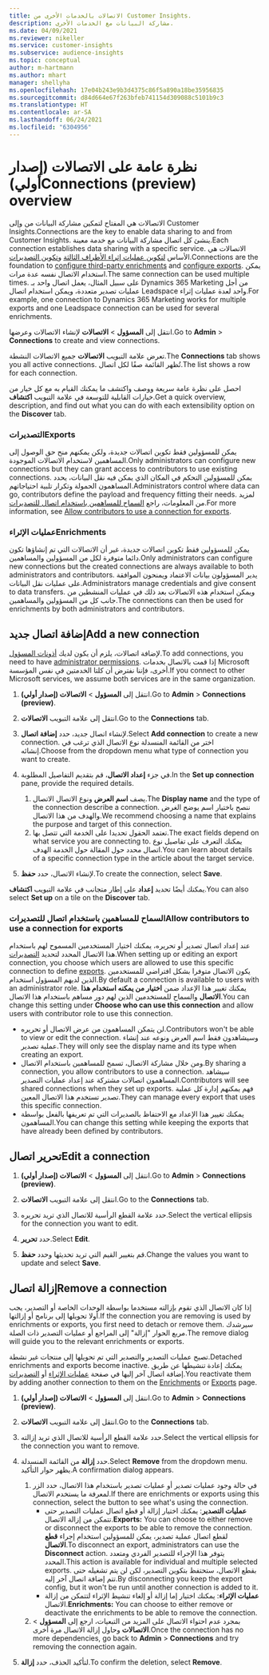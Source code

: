 ```yaml
---
title: الاتصالات بالخدمات الأخرى من Customer Insights.
description: مشاركة البيانات مع الخدمات الأخرى.
ms.date: 04/09/2021
ms.reviewer: nikeller
ms.service: customer-insights
ms.subservice: audience-insights
ms.topic: conceptual
author: m-hartmann
ms.author: mhart
manager: shellyha
ms.openlocfilehash: 17e04b243e9b3d4375c86f5a890a18be35956835
ms.sourcegitcommit: d84d664e67f263bfeb741154d309088c5101b9c3
ms.translationtype: HT
ms.contentlocale: ar-SA
ms.lasthandoff: 06/24/2021
ms.locfileid: "6304956"
---
```

# <a name="connections-preview-overview"></a><span data-ttu-id="aeec7-103">نظرة عامة على الاتصالات (إصدار أولي)</span><span class="sxs-lookup"><span data-stu-id="aeec7-103">Connections (preview) overview</span></span>

<span data-ttu-id="aeec7-104">الاتصالات هي المفتاح لتمكين مشاركة البيانات من وإلى Customer Insights.</span><span class="sxs-lookup"><span data-stu-id="aeec7-104">Connections are the key to enable data sharing to and from Customer Insights.</span></span> <span data-ttu-id="aeec7-105">ينشئ كل اتصال مشاركة البيانات مع خدمة معينة.</span><span class="sxs-lookup"><span data-stu-id="aeec7-105">Each connection establishes data sharing with a specific service.</span></span> <span data-ttu-id="aeec7-106">الاتصالات هي الأساس [لتكوين عمليات إثراء الأطراف الثالثة](enrichment-hub.md) و[تكوين التصديرات](export-destinations.md).</span><span class="sxs-lookup"><span data-stu-id="aeec7-106">Connections are the foundation to [configure third-party enrichments](enrichment-hub.md) and [configure exports](export-destinations.md).</span></span> <span data-ttu-id="aeec7-107">يمكن استخدام الاتصال نفسه عدة مرات.</span><span class="sxs-lookup"><span data-stu-id="aeec7-107">The same connection can be used multiple times.</span></span> <span data-ttu-id="aeec7-108">على سبيل المثال، يعمل اتصال واحد بـ Dynamics 365 Marketing من أجل عمليات تصدير متعددة، ويمكن استخدام اتصال Leadspace واحد لعدة عمليات إثراء.</span><span class="sxs-lookup"><span data-stu-id="aeec7-108">For example, one connection to Dynamics 365 Marketing works for multiple exports and one Leadspace connection can be used for several enrichments.</span></span>

<span data-ttu-id="aeec7-109">انتقل إلى **المسؤول** > **الاتصالات** لإنشاء الاتصالات وعرضها.</span><span class="sxs-lookup"><span data-stu-id="aeec7-109">Go to **Admin** > **Connections** to create and view connections.</span></span>

<span data-ttu-id="aeec7-110">تعرض علامة التبويب **الاتصالات** جميع الاتصالات النشطة.</span><span class="sxs-lookup"><span data-stu-id="aeec7-110">The **Connections** tab shows you all active connections.</span></span> <span data-ttu-id="aeec7-111">تُظهر القائمة صفًا لكل اتصال.</span><span class="sxs-lookup"><span data-stu-id="aeec7-111">The list shows a row for each connection.</span></span> 

<span data-ttu-id="aeec7-112">احصل على نظرة عامة سريعة ووصف واكتشف ما يمكنك القيام به مع كل خيار من خيارات القابلية للتوسعة في علامة التبويب **اكتشاف**.</span><span class="sxs-lookup"><span data-stu-id="aeec7-112">Get a quick overview, description, and find out what you can do with each extensibility option on the **Discover** tab.</span></span>

### <a name="exports"></a><span data-ttu-id="aeec7-113">التصديرات</span><span class="sxs-lookup"><span data-stu-id="aeec7-113">Exports</span></span>

<span data-ttu-id="aeec7-114">يمكن للمسؤولين فقط تكوين اتصالات جديدة، ولكن يمكنهم منح حق الوصول إلى المساهمين لاستخدام الاتصالات الموجودة.</span><span class="sxs-lookup"><span data-stu-id="aeec7-114">Only administrators can configure new connections but they can grant access to contributors to use existing connections.</span></span> <span data-ttu-id="aeec7-115">يمكن للمسؤولين التحكم في المكان الذي يمكن فيه نقل البيانات، يحدد المساهمون الحمولة وتكرار تلبية احتياجاتهم.</span><span class="sxs-lookup"><span data-stu-id="aeec7-115">Administrators control where data can go, contributors define the payload and frequency fitting their needs.</span></span> <span data-ttu-id="aeec7-116">لمزيد من المعلومات، راجع [السماح للمساهمين باستخدام اتصال للتصديرات](#allow-contributors-to-use-a-connection-for-exports).</span><span class="sxs-lookup"><span data-stu-id="aeec7-116">For more information, see [Allow contributors to use a connection for exports](#allow-contributors-to-use-a-connection-for-exports).</span></span>

### <a name="enrichments"></a><span data-ttu-id="aeec7-117">عمليات الإثراء</span><span class="sxs-lookup"><span data-stu-id="aeec7-117">Enrichments</span></span>

<span data-ttu-id="aeec7-118">يمكن للمسؤولين فقط تكوين اتصالات جديدة، غير أن الاتصالات التي تم إنشاؤها تكون دائما متوفرة لكل من المسؤولين والمساهمين.</span><span class="sxs-lookup"><span data-stu-id="aeec7-118">Only administrators can configure new connections but the created connections are always available to both administrators and contributors.</span></span> <span data-ttu-id="aeec7-119">يدير المسؤولون بيانات الاعتماد ويمنحون الموافقة على عمليات نقل البيانات.</span><span class="sxs-lookup"><span data-stu-id="aeec7-119">Administrators manage credentials and give consent to data transfers.</span></span> <span data-ttu-id="aeec7-120">ويمكن استخدام هذه الاتصالات بعد ذلك في عمليات المنشطين من جانب كل من المسؤولين والمساهمين.</span><span class="sxs-lookup"><span data-stu-id="aeec7-120">The connections can then be used for enrichments by both administrators and contributors.</span></span>

## <a name="add-a-new-connection"></a><span data-ttu-id="aeec7-121">إضافة اتصال جديد</span><span class="sxs-lookup"><span data-stu-id="aeec7-121">Add a new connection</span></span>

<span data-ttu-id="aeec7-122">لإضافة اتصالات، يلزم أن يكون لديك [أذونات المسؤول](permissions.md).</span><span class="sxs-lookup"><span data-stu-id="aeec7-122">To add connections, you need to have [administrator permissions](permissions.md).</span></span> <span data-ttu-id="aeec7-123">إذا قمت بالاتصال بخدمات Microsoft أخرى، فإننا نفترض أن كلتا الخدمتين في نفس المؤسسة.</span><span class="sxs-lookup"><span data-stu-id="aeec7-123">If you connect to other Microsoft services, we assume both services are in the same organization.</span></span>

1. <span data-ttu-id="aeec7-124">انتقل إلى **المسؤول** > **الاتصالات (إصدار أولي)**.</span><span class="sxs-lookup"><span data-stu-id="aeec7-124">Go to **Admin** > **Connections (preview)**.</span></span>

1. <span data-ttu-id="aeec7-125">انتقل إلى علامة التبويب **الاتصالات**.</span><span class="sxs-lookup"><span data-stu-id="aeec7-125">Go to the **Connections** tab.</span></span>

1. <span data-ttu-id="aeec7-126">لإنشاء اتصال جديد، حدد **إضافة اتصال**.</span><span class="sxs-lookup"><span data-stu-id="aeec7-126">Select **Add connection** to create a new connection.</span></span> <span data-ttu-id="aeec7-127">اختر من القائمة المنسدلة نوع الاتصال الذي ترغب في إنشائه.</span><span class="sxs-lookup"><span data-stu-id="aeec7-127">Choose from the dropdown menu what type of connection you want to create.</span></span>

1. <span data-ttu-id="aeec7-128">في جزء **إعداد الاتصال**، قم بتقديم التفاصيل المطلوبة.</span><span class="sxs-lookup"><span data-stu-id="aeec7-128">In the **Set up connection** pane, provide the required details.</span></span> 
   1. <span data-ttu-id="aeec7-129">يصف **اسم العرض** ونوع الاتصال الاتصال.</span><span class="sxs-lookup"><span data-stu-id="aeec7-129">The **Display name** and the type of the connection describe a connection.</span></span> <span data-ttu-id="aeec7-130">ننصح باختيار اسم يوضح الغرض والهدف من هذا الاتصال.</span><span class="sxs-lookup"><span data-stu-id="aeec7-130">We recommend choosing a name that explains the purpose and target of this connection.</span></span>
   1. <span data-ttu-id="aeec7-131">تعتمد الحقول تحديدا على الخدمة التي تتصل بها.</span><span class="sxs-lookup"><span data-stu-id="aeec7-131">The exact fields depend on what service you are connecting to.</span></span> <span data-ttu-id="aeec7-132">يمكنك التعرف على تفاصيل نوع اتصال محدد حول المقالة حول الخدمة الهدف.</span><span class="sxs-lookup"><span data-stu-id="aeec7-132">You can learn about details of a specific connection type in the article about the target service.</span></span>

1. <span data-ttu-id="aeec7-133">لإنشاء الاتصال، حدد **حفظ**.</span><span class="sxs-lookup"><span data-stu-id="aeec7-133">To create the connection, select **Save**.</span></span>

<span data-ttu-id="aeec7-134">يمكنك أيضًا تحديد **إعداد** على إطار متجانب في علامة التبويب **اكتشاف**.</span><span class="sxs-lookup"><span data-stu-id="aeec7-134">You can also select **Set up** on a tile on the **Discover** tab.</span></span>

### <a name="allow-contributors-to-use-a-connection-for-exports"></a><span data-ttu-id="aeec7-135">السماح للمساهمين باستخدام اتصال للتصديرات</span><span class="sxs-lookup"><span data-stu-id="aeec7-135">Allow contributors to use a connection for exports</span></span>

<span data-ttu-id="aeec7-136">عند إعداد اتصال تصدير أو تحريره، يمكنك اختيار المستخدمين المسموح لهم باستخدام هذا الاتصال المحدد لتحديد [التصديرات](export-destinations.md).</span><span class="sxs-lookup"><span data-stu-id="aeec7-136">When setting up or editing an export connection, you choose which users are allowed to use this specific connection to define [exports](export-destinations.md).</span></span> <span data-ttu-id="aeec7-137">يكون الاتصال متوفرا بشكل افتراضي للمستخدمين الذين لديهم المسؤول استخدام.</span><span class="sxs-lookup"><span data-stu-id="aeec7-137">By default a connection is available to users with an administrator role.</span></span> <span data-ttu-id="aeec7-138">يمكنك تغيير هذا الإعداد ضمن **اختيار من يمكنه استخدام هذا الاتصال** والسماح للمستخدمين الذين لهم دور مساهم باستخدام هذا الاتصال.</span><span class="sxs-lookup"><span data-stu-id="aeec7-138">You can change this setting under **Choose who can use this connection** and allow users with contributor role to use this connection.</span></span>

- <span data-ttu-id="aeec7-139">لن يتمكن المساهمون من عرض الاتصال أو تحريره.</span><span class="sxs-lookup"><span data-stu-id="aeec7-139">Contributors won't be able to view or edit the connection.</span></span> <span data-ttu-id="aeec7-140">وسيشاهدون فقط اسم العرض ونوعه عند إنشاء عملية تصدير.</span><span class="sxs-lookup"><span data-stu-id="aeec7-140">They will only see the display name and its type when creating an export.</span></span>
- <span data-ttu-id="aeec7-141">ومن خلال مشاركة الاتصال، تسمح للمساهمين باستخدام الاتصال.</span><span class="sxs-lookup"><span data-stu-id="aeec7-141">By sharing a connection, you allow contributors to use a connection.</span></span> <span data-ttu-id="aeec7-142">سيشاهد المساهمون اتصالات مشتركة عند إعداد عمليات التصدير.</span><span class="sxs-lookup"><span data-stu-id="aeec7-142">Contributors will see shared connections when they set up exports.</span></span> <span data-ttu-id="aeec7-143">فهم يمكنهم إدارة كل عملية تصدير تستخدم هذا الاتصال المعين.</span><span class="sxs-lookup"><span data-stu-id="aeec7-143">They can manage every export that uses this specific connection.</span></span>
- <span data-ttu-id="aeec7-144">يمكنك تغيير هذا الإعداد مع الاحتفاظ بالصديرات التي تم تعريفها بالفعل بواسطة المساهمون.</span><span class="sxs-lookup"><span data-stu-id="aeec7-144">You can change this setting while keeping the exports that have already been defined by contributors.</span></span>

## <a name="edit-a-connection"></a><span data-ttu-id="aeec7-145">تحرير اتصال</span><span class="sxs-lookup"><span data-stu-id="aeec7-145">Edit a connection</span></span>

1. <span data-ttu-id="aeec7-146">انتقل إلى **المسؤول** > **الاتصالات (إصدار أولي)**.</span><span class="sxs-lookup"><span data-stu-id="aeec7-146">Go to **Admin** > **Connections (preview)**.</span></span>

1. <span data-ttu-id="aeec7-147">انتقل إلى علامة التبويب **الاتصالات**.</span><span class="sxs-lookup"><span data-stu-id="aeec7-147">Go to the **Connections** tab.</span></span>

1. <span data-ttu-id="aeec7-148">حدد علامة القطع الرأسية للاتصال الذي تريد تحريره.</span><span class="sxs-lookup"><span data-stu-id="aeec7-148">Select the vertical ellipsis for the connection you want to edit.</span></span>

1. <span data-ttu-id="aeec7-149">حدد **تحرير**.</span><span class="sxs-lookup"><span data-stu-id="aeec7-149">Select **Edit**.</span></span>

1. <span data-ttu-id="aeec7-150">قم بتغيير القيم التي تريد تحديثها وحدد **حفظ**.</span><span class="sxs-lookup"><span data-stu-id="aeec7-150">Change the values you want to update and select **Save**.</span></span>

## <a name="remove-a-connection"></a><span data-ttu-id="aeec7-151">إزالة اتصال</span><span class="sxs-lookup"><span data-stu-id="aeec7-151">Remove a connection</span></span>

<span data-ttu-id="aeec7-152">إذا كان الاتصال الذي تقوم بإزالته مستخدما بواسطة الوحدات الخاصة أو التصدير، يجب أولا تحويلها إلى برنامج أو إزالتها.</span><span class="sxs-lookup"><span data-stu-id="aeec7-152">If the connection you are removing is used by enrichments or exports, you first need to detach or remove them.</span></span> <span data-ttu-id="aeec7-153">سيرشدك مربع الحوار "إزالة" إلى المراجع أو عمليات التصدير ذات الصلة.</span><span class="sxs-lookup"><span data-stu-id="aeec7-153">The remove dialog will guide you to the relevant enrichments or exports.</span></span> 

<span data-ttu-id="aeec7-154">تصبح عمليات التصدير والتصدير التي تم تحويلها إلى منتجات غير نشطة.</span><span class="sxs-lookup"><span data-stu-id="aeec7-154">Detached enrichments and exports become inactive.</span></span> <span data-ttu-id="aeec7-155">يمكنك إعادة تنشيطها عن طريق إضافة اتصال آخر إليها في صفحة [عمليات الإثراء](enrichment-hub.md) أو [التصديرات](export-destinations.md).</span><span class="sxs-lookup"><span data-stu-id="aeec7-155">You reactivate them by adding another connection to them on the [Enrichments](enrichment-hub.md) or [Exports](export-destinations.md) page.</span></span>

1. <span data-ttu-id="aeec7-156">انتقل إلى **المسؤول** > **الاتصالات (إصدار أولي)**.</span><span class="sxs-lookup"><span data-stu-id="aeec7-156">Go to **Admin** > **Connections (preview)**.</span></span>

1. <span data-ttu-id="aeec7-157">انتقل إلى علامة التبويب **الاتصالات**.</span><span class="sxs-lookup"><span data-stu-id="aeec7-157">Go to the **Connections** tab.</span></span>

1. <span data-ttu-id="aeec7-158">حدد علامة القطع الرأسية للاتصال الذي تريد إزالته.</span><span class="sxs-lookup"><span data-stu-id="aeec7-158">Select the vertical ellipsis for the connection you want to remove.</span></span>

1. <span data-ttu-id="aeec7-159">حدد **إزالة** من القائمة المنسدلة.</span><span class="sxs-lookup"><span data-stu-id="aeec7-159">Select **Remove** from the dropdown menu.</span></span> <span data-ttu-id="aeec7-160">يظهر حوار التأكيد.</span><span class="sxs-lookup"><span data-stu-id="aeec7-160">A confirmation dialog appears.</span></span>

   1. <span data-ttu-id="aeec7-161">في حالة وجود عمليات تصدير أو عمليات تصدير باستخدام هذا الاتصال، حدد الزر لمعرفة ما يستخدم الاتصال.</span><span class="sxs-lookup"><span data-stu-id="aeec7-161">If there are enrichments or exports using this connection, select the button to see what's using the connection.</span></span>
      - <span data-ttu-id="aeec7-162">**عمليات التصدير**: يمكنك اختيار إزالة أو قطع اتصال عمليات التصدير حتى تتمكن من إزالة الاتصال.</span><span class="sxs-lookup"><span data-stu-id="aeec7-162">**Exports:** You can choose to either remove or disconnect the exports to be able to remove the connection.</span></span> <span data-ttu-id="aeec7-163">لقطع اتصال عملية تصدير، يمكن للمسؤولين استخدام إجراء **قطع الاتصال**.</span><span class="sxs-lookup"><span data-stu-id="aeec7-163">To disconnect an export, administrators can use the **Disconnect** action.</span></span> <span data-ttu-id="aeec7-164">يتوفر هذا الإجراء للتصدير الفردي ومتعدد المحدد.</span><span class="sxs-lookup"><span data-stu-id="aeec7-164">This action is available for individual and multiple selected exports.</span></span> <span data-ttu-id="aeec7-165">بقطع الاتصال، ستحتفظ بتكوين التصدير، لكن لن يتم تشغيله حتى تتم إضافة اتصال آخر إليه.</span><span class="sxs-lookup"><span data-stu-id="aeec7-165">By disconnecting you keep the export config, but it won't be run until another connection is added to it.</span></span>
      - <span data-ttu-id="aeec7-166">**عمليات الإثراء**: يمكنك اختيار إما إزالة أو إلغاء تنشيط الإثراء لتتمكن من إزالة الاتصال.</span><span class="sxs-lookup"><span data-stu-id="aeec7-166">**Enrichments:** You can choose to either remove or deactivate the enrichments to be able to remove the connection.</span></span> 
   1. <span data-ttu-id="aeec7-167">بمجرد عدم احتواء الاتصال على المزيد من التبعيات، ارجع إلى **المسؤول** > **الاتصالات** وحاول إزالة الاتصال مرة أخرى.</span><span class="sxs-lookup"><span data-stu-id="aeec7-167">Once the connection has no more dependencies, go back to **Admin** > **Connections** and try removing the connection again.</span></span>

1. <span data-ttu-id="aeec7-168">لتأكيد الحذف، حدد **إزالة**.</span><span class="sxs-lookup"><span data-stu-id="aeec7-168">To confirm the deletion, select **Remove**.</span></span>

